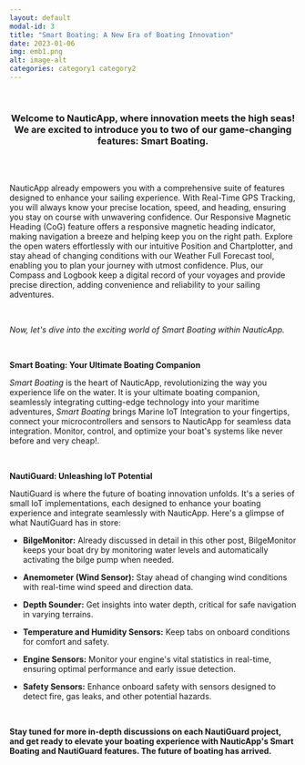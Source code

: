 ```yaml
---
layout: default
modal-id: 3
title: "Smart Boating: A New Era of Boating Innovation"
date: 2023-01-06
img: emb1.png
alt: image-alt
categories: category1 category2
---
```

<br>
<div align="center"><h3>Welcome to NauticApp, where innovation meets the high seas! We are excited to introduce you to two of our game-changing features: Smart Boating.</h3></div>

<br>
<br>



NauticApp already empowers you with a comprehensive suite of features designed to enhance your sailing experience. With Real-Time GPS Tracking, you will always know your precise location, speed, and heading, ensuring you stay on course with unwavering confidence. Our Responsive Magnetic Heading (CoG) feature offers a responsive magnetic heading indicator, making navigation a breeze and helping keep you on the right path. Explore the open waters effortlessly with our intuitive Position and Chartplotter, and stay ahead of changing conditions with our Weather Full Forecast tool, enabling you to plan your journey with utmost confidence. Plus, our Compass and Logbook keep a digital record of your voyages and provide precise direction, adding convenience and reliability to your sailing adventures.

<br>


*Now, let's dive into the exciting world of Smart Boating within NauticApp.*

<br>

**Smart Boating: Your Ultimate Boating Companion** 

*Smart Boating* is the heart of NauticApp, revolutionizing the way you experience life on the water. It is your ultimate boating companion, seamlessly integrating cutting-edge technology into your maritime adventures, *Smart Boating* brings Marine IoT Integration to your fingertips, connect your microcontrollers and sensors to NauticApp for seamless data integration. Monitor, control, and optimize your boat's systems like never before and very cheap!.

<br>


**NautiGuard: Unleashing IoT Potential**



NautiGuard is where the future of boating innovation unfolds. It's a series of small IoT implementations, each designed to enhance your boating experience and integrate seamlessly with NauticApp. Here's a glimpse of what NautiGuard has in store:

- **BilgeMonitor:** Already discussed in detail in this other post, BilgeMonitor keeps your boat dry by monitoring water levels and automatically activating the bilge pump when needed.

- **Anemometer (Wind Sensor):** Stay ahead of changing wind conditions with real-time wind speed and direction data.

- **Depth Sounder:** Get insights into water depth, critical for safe navigation in varying terrains.

- **Temperature and Humidity Sensors:** Keep tabs on onboard conditions for comfort and safety.

- **Engine Sensors:** Monitor your engine's vital statistics in real-time, ensuring optimal performance and early issue detection.

- **Safety Sensors:** Enhance onboard safety with sensors designed to detect fire, gas leaks, and other potential hazards.

<br>

**Stay tuned for more in-depth discussions on each NautiGuard project, and get ready to elevate your boating experience with NauticApp's Smart Boating and NautiGuard features. The future of boating has arrived.**


<br>
